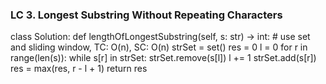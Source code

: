 ### LC 3. Longest Substring Without Repeating Characters
class Solution:
    def lengthOfLongestSubstring(self, s: str) -> int:
        # use set and sliding window, TC: O(n), SC: O(n)
        strSet = set()
        res = 0
        l = 0
        for r in range(len(s)):
            while s[r] in strSet:
                strSet.remove(s[l])
                l += 1
            strSet.add(s[r])
            res = max(res, r - l + 1)
        return res